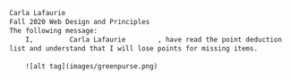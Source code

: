    Carla Lafaurie
    Fall 2020 Web Design and Principles
    The following message:
        I,         Carla Lafaurie        , have read the point deduction list and understand that I will lose points for missing items.
        
        ![alt tag](images/greenpurse.png) 
